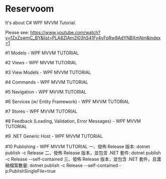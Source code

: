 # Reservoom

It's about C# WPF MVVM Tutorial. 

Please see: https://www.youtube.com/watch?v=fZxZswmC_BY&list=PLA8ZIAm2I03hS41Fy4vFpRw8AdYNBXmNm&index=1

#1  Models - WPF MVVM TUTORIAL 

#2  Views - WPF MVVM TUTORIAL 

#3  View Models - WPF MVVM TUTORIAL 

#4  Commands - WPF MVVM TUTORIAL 

#5  Navigation - WPF MVVM TUTORIAL 

#6  Services (w/ Entity Framework) - WPF MVVM TUTORIAL 

#7  Stores - WPF MVVM TUTORIAL 

#8  Feedback (Loading, Validation, Error Messages) - WPF MVVM TUTORIAL 

#9  .NET Generic Host - WPF MVVM TUTORIAL 

#10 Publishing - WPF MVVM TUTORIAL 
	一、發佈 Release 版本: dotnet publish -c Release
	二、發佈 Release 版本，並包含 .NET 套件: dotnet publish -c Release --self-contained
	三、發佈 Release 版本，並包含 .NET 套件，且濃縮檔案數量: dotnet publish -c Release --self-contained -p:PublishSingleFile=true